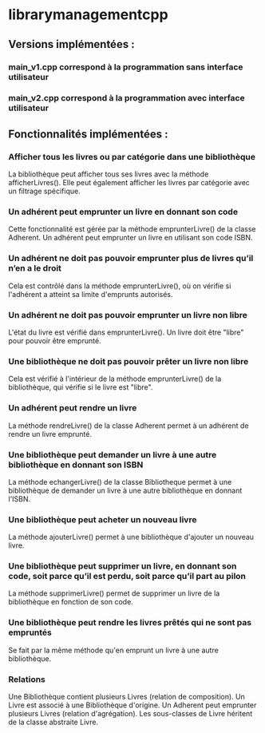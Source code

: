 # librarymanagementcpp

## Versions implémentées :

### main_v1.cpp correspond à la programmation sans interface utilisateur
### main_v2.cpp correspond à la programmation avec interface utilisateur

## Fonctionnalités implémentées :

### Afficher tous les livres ou par catégorie dans une bibliothèque

La bibliothèque peut afficher tous ses livres avec la méthode afficherLivres(). Elle peut également afficher les livres par catégorie avec un filtrage spécifique.

### Un adhérent peut emprunter un livre en donnant son code

Cette fonctionnalité est gérée par la méthode emprunterLivre() de la classe Adherent. Un adhérent peut emprunter un livre en utilisant son code ISBN.
### Un adhérent ne doit pas pouvoir emprunter plus de livres qu’il n’en a le droit

Cela est contrôlé dans la méthode emprunterLivre(), où on vérifie si l'adhérent a atteint sa limite d'emprunts autorisés.
### Un adhérent ne doit pas pouvoir emprunter un livre non libre

L'état du livre est vérifié dans emprunterLivre(). Un livre doit être "libre" pour pouvoir être emprunté.
### Une bibliothèque ne doit pas pouvoir prêter un livre non libre

Cela est vérifié à l'intérieur de la méthode emprunterLivre() de la bibliothèque, qui vérifie si le livre est "libre".
### Un adhérent peut rendre un livre

La méthode rendreLivre() de la classe Adherent permet à un adhérent de rendre un livre emprunté.
### Une bibliothèque peut demander un livre à une autre bibliothèque en donnant son ISBN

La méthode echangerLivre() de la classe Bibliotheque permet à une bibliothèque de demander un livre à une autre bibliothèque en donnant l'ISBN.
### Une bibliothèque peut acheter un nouveau livre

La méthode ajouterLivre() permet à une bibliothèque d'ajouter un nouveau livre.
### Une bibliothèque peut supprimer un livre, en donnant son code, soit parce qu’il est perdu, soit parce qu’il part au pilon

La méthode supprimerLivre() permet de supprimer un livre de la bibliothèque en fonction de son code.
### Une bibliothèque peut rendre les livres prêtés qui ne sont pas empruntés

Se fait par la même méthode qu'en emprunt un livre à une autre bibliothèque.

### Relations

Une Bibliothèque contient plusieurs Livres (relation de composition).
Un Livre est associé à une Bibliothèque d'origine.
Un Adherent peut emprunter plusieurs Livres (relation d'agrégation).
Les sous-classes de Livre héritent de la classe abstraite Livre.
